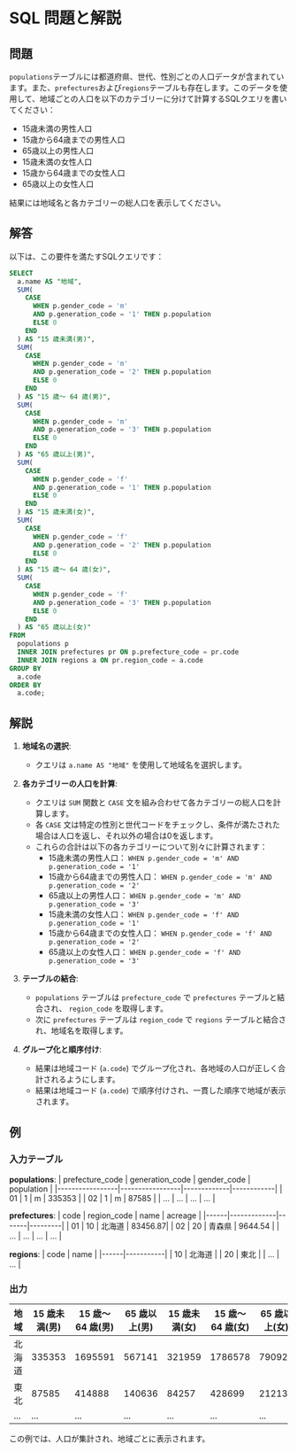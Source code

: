 
# SQL 問題と解説

## 問題

`populations`テーブルには都道府県、世代、性別ごとの人口データが含まれています。また、`prefectures`および`regions`テーブルも存在します。このデータを使用して、地域ごとの人口を以下のカテゴリーに分けて計算するSQLクエリを書いてください：
- 15歳未満の男性人口
- 15歳から64歳までの男性人口
- 65歳以上の男性人口
- 15歳未満の女性人口
- 15歳から64歳までの女性人口
- 65歳以上の女性人口

結果には地域名と各カテゴリーの総人口を表示してください。

## 解答

以下は、この要件を満たすSQLクエリです：

```sql
SELECT
  a.name AS "地域",
  SUM(
    CASE
      WHEN p.gender_code = 'm'
      AND p.generation_code = '1' THEN p.population
      ELSE 0
    END
  ) AS "15 歳未満(男)",
  SUM(
    CASE
      WHEN p.gender_code = 'm'
      AND p.generation_code = '2' THEN p.population
      ELSE 0
    END
  ) AS "15 歳～ 64 歳(男)",
  SUM(
    CASE
      WHEN p.gender_code = 'm'
      AND p.generation_code = '3' THEN p.population
      ELSE 0
    END
  ) AS "65 歳以上(男)",
  SUM(
    CASE
      WHEN p.gender_code = 'f'
      AND p.generation_code = '1' THEN p.population
      ELSE 0
    END
  ) AS "15 歳未満(女)",
  SUM(
    CASE
      WHEN p.gender_code = 'f'
      AND p.generation_code = '2' THEN p.population
      ELSE 0
    END
  ) AS "15 歳～ 64 歳(女)",
  SUM(
    CASE
      WHEN p.gender_code = 'f'
      AND p.generation_code = '3' THEN p.population
      ELSE 0
    END
  ) AS "65 歳以上(女)"
FROM
  populations p
  INNER JOIN prefectures pr ON p.prefecture_code = pr.code
  INNER JOIN regions a ON pr.region_code = a.code
GROUP BY
  a.code
ORDER BY
  a.code;
```

## 解説

1. **地域名の選択**:
   - クエリは `a.name AS "地域"` を使用して地域名を選択します。

2. **各カテゴリーの人口を計算**:
   - クエリは `SUM` 関数と `CASE` 文を組み合わせて各カテゴリーの総人口を計算します。
   - 各 `CASE` 文は特定の性別と世代コードをチェックし、条件が満たされた場合は人口を返し、それ以外の場合は0を返します。
   - これらの合計は以下の各カテゴリーについて別々に計算されます：
     - 15歳未満の男性人口： `WHEN p.gender_code = 'm' AND p.generation_code = '1'`
     - 15歳から64歳までの男性人口： `WHEN p.gender_code = 'm' AND p.generation_code = '2'`
     - 65歳以上の男性人口： `WHEN p.gender_code = 'm' AND p.generation_code = '3'`
     - 15歳未満の女性人口： `WHEN p.gender_code = 'f' AND p.generation_code = '1'`
     - 15歳から64歳までの女性人口： `WHEN p.gender_code = 'f' AND p.generation_code = '2'`
     - 65歳以上の女性人口： `WHEN p.gender_code = 'f' AND p.generation_code = '3'`

3. **テーブルの結合**:
   - `populations` テーブルは `prefecture_code` で `prefectures` テーブルと結合され、 `region_code` を取得します。
   - 次に `prefectures` テーブルは `region_code` で `regions` テーブルと結合され、地域名を取得します。

4. **グループ化と順序付け**:
   - 結果は地域コード (`a.code`) でグループ化され、各地域の人口が正しく合計されるようにします。
   - 結果は地域コード (`a.code`) で順序付けされ、一貫した順序で地域が表示されます。

## 例

### 入力テーブル

**populations**:
| prefecture_code | generation_code | gender_code | population |
|-----------------|-----------------|-------------|------------|
| 01              | 1               | m           | 335353     |
| 02              | 1               | m           | 87585      |
| ...             | ...             | ...         | ...        |

**prefectures**:
| code | region_code | name  | acreage |
|------|-------------|-------|---------|
| 01   | 10          | 北海道 | 83456.87|
| 02   | 20          | 青森県 | 9644.54 |
| ...  | ...         | ...   | ...     |

**regions**:
| code | name      |
|------|-----------|
| 10   | 北海道    |
| 20   | 東北      |
| ...  | ...       |

### 出力

| 地域 | 15 歳未満(男) | 15 歳～ 64 歳(男) | 65 歳以上(男) | 15 歳未満(女) | 15 歳～ 64 歳(女) | 65 歳以上(女) |
|------|---------------|-------------------|---------------|---------------|-------------------|---------------|
| 北海道 | 335353        | 1695591            | 567141        | 321959        | 1786578            | 790927        |
| 東北   | 87585         | 414888             | 140636        | 84257         | 428699             | 212132        |
| ...  | ...           | ...               | ...           | ...           | ...               | ...           |

この例では、人口が集計され、地域ごとに表示されます。
